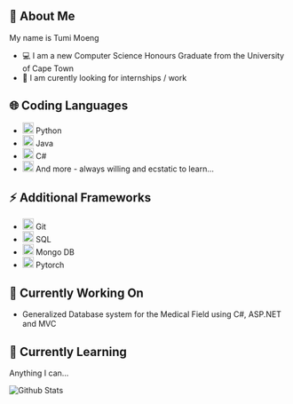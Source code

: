 ## 🔮 About Me
My name is Tumi Moeng
- 💻 I am a new Computer Science Honours Graduate from the University of Cape Town
- 🔧 I am curently looking for internships / work

## 🌐 Coding Languages
- <img src=https://img.icons8.com/dusk/2x/python.png width="20" height="20"> Python
- <img src=https://img.icons8.com/dusk/2x/java-coffee-cup-logo.png width="20" height="20"> Java
- <img src=https://img.icons8.com/color/2x/c-sharp-logo.png width="20" height="20"> C#
- <img src=https://img.icons8.com/dusk/2x/learn-more.png width="20" height="20"> And more - always willing and ecstatic to learn...

## ⚡ Additional Frameworks
- <img src=https://img.icons8.com/ios-filled/2x/git.png width="20" height="20"> Git
- <img src=https://img.icons8.com/plasticine/2x/add-database.png width="20" height="20"> SQL
- <img src=https://img.icons8.com/plasticine/2x/add-database.png width="20" height="20"> Mongo DB
- <img src=https://img.icons8.com/cotton/2x/torch.png width="20" height="20"> Pytorch

## 🔭 Currently Working On
- Generalized Database system for the Medical Field using C#, ASP.NET and MVC

## 🌱 Currently Learning
Anything I can...

![Github Stats](https://github-readme-stats.vercel.app/api?username=DarkPr0digy&count_private=true&show_icons=true&include_all_commits=true&hide=issues&theme=graywhite)
<!--
**DarkPr0digy/DarkPr0digy** is a ✨ _special_ ✨ repository because its `README.md` (this file) appears on your GitHub profile.

Here are some ideas to get you started:

- 🔭 I’m currently working on ...
- 🌱 I’m currently learning ...
- 👯 I’m looking to collaborate on ...
- 🤔 I’m looking for help with ...
- 💬 Ask me about ...
- 📫 How to reach me: ...
- 😄 Pronouns: ...
- ⚡ Fun fact: ...
-->

